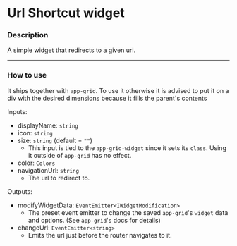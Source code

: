 # Url Shortcut widget


### Description
A simple widget that redirects to a given url.

***

### How to use

It ships together with `app-grid`. To use it otherwise it is advised to put it on a div 
with the desired dimensions because it fills the parent's contents
 

Inputs: 
* displayName: `string`
* icon: `string`
* size: `string` (default = `""`)
  * This input is tied to the `app-grid-widget` since it sets its `class`.
  Using it outside of `app-grid` has no effect.
* color: `Colors`
* navigationUrl: `string`
  * The url to redirect to.

Outputs: 
* modifyWidgetData: `EventEmitter<IWidgetModification>`
  * The preset event emitter to change the saved `app-grid`'s `widget` data and options. (See `app-grid`'s docs for details)
* changeUrl: `EventEmitter<string>`
  * Emits the url just before the router navigates to it.
